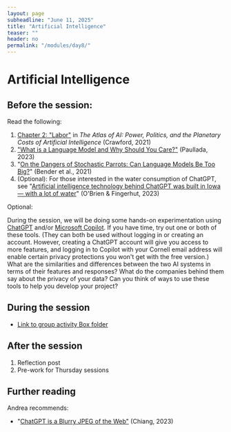 ```yaml
---
layout: page
subheadline: "June 11, 2025"
title: "Artificial Intelligence"
teaser: ""
header: no
permalink: "/modules/day8/"
---
```


# Artificial Intelligence

## Before the session:

Read the following:
1. [Chapter 2: "Labor"](https://doi.org/10.2307/j.ctv1ghv45t.5) in _The Atlas of AI: Power, Politics, and the Planetary Costs of Artificial Intelligence_ (Crawford, 2021)
2. ["What is a Language Model and Why Should You Care?"](https://logicmag.io/policy/what-is-a-language-model/) (Paullada, 2023)
3. "[On the Dangers of Stochastic Parrots: Can Language Models Be Too Big?](https://dl.acm.org/doi/10.1145/3442188.3445922)" (Bender et al., 2021)
4. (Optional): For those interested in the water consumption of ChatGPT, see "[Artificial intelligence technology behind ChatGPT was built in Iowa — with a lot of water](https://apnews.com/article/chatgpt-gpt4-iowa-ai-water-consumption-microsoft-f551fde98083d17a7e8d904f8be822c4)" (O'Brien & Fingerhut, 2023)

Optional:

During the session, we will be doing some hands-on experimentation using [ChatGPT](https://chatgpt.com) and/or [Microsoft Copilot](https://copilot.microsoft.com). If you have time, try out one or both of these tools. (They can both be used without logging in or creating an account. However, creating a ChatGPT account will give you access to more features, and logging in to Copilot with your Cornell email address will enable certain privacy protections you won't get with the free version.) What are the similarities and differences between the two AI systems in terms of their features and responses? What do the companies behind them say about the privacy of your data? Can you think of ways to use these tools to help you develop your project?

## During the session
* [Link to group activity Box folder](https://cornell.box.com/s/7yx2mf9ni2e3qu4h1djptidnthxzuqm7)

## After the session
1. Reflection post
2. Pre-work for Thursday sessions

## Further reading
Andrea recommends:
* "[ChatGPT is a Blurry JPEG of the Web"](https://www.newyorker.com/tech/annals-of-technology/chatgpt-is-a-blurry-jpeg-of-the-web) (Chiang, 2023)
